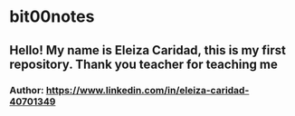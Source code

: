 # bit00notes
## Hello! My name is Eleiza Caridad, this is my first repository. Thank you teacher for teaching me
### Author: https://www.linkedin.com/in/eleiza-caridad-40701349
